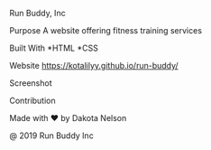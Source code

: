 Run Buddy, Inc

Purpose
A website offering fitness training services

Built With
*HTML
*CSS

Website
https://kotalilyy.github.io/run-buddy/

Screenshot 

Contribution 

Made with ❤️ by  Dakota Nelson
 
@ 2019 Run Buddy Inc
